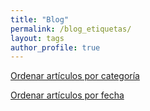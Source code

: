 ```yaml
---
title: "Blog"
permalink: /blog_etiquetas/
layout: tags
author_profile: true
---
```


[Ordenar artículos por categoría](../blog)

[Ordenar artículos por fecha](../blog_fechas)

